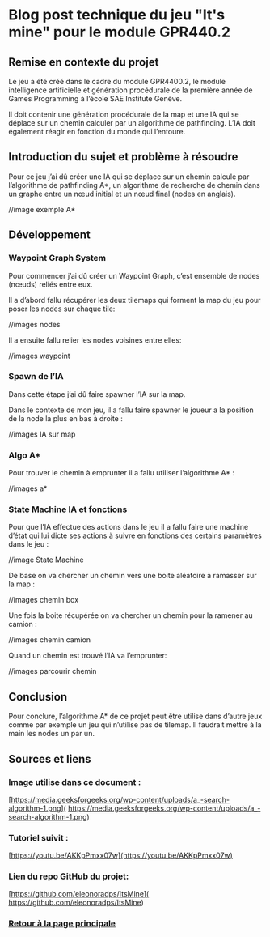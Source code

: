 # Blog post technique du jeu "It's mine" pour le module GPR440.2

## Remise en contexte du projet
Le jeu a été créé dans le cadre du module GPR4400.2, le module intelligence artificielle et génération procédurale de la première année de Games Programming à l’école SAE Institute Genève.

Il doit contenir une génération procédurale de la map et une IA qui se déplace sur un chemin calculer par un algorithme de pathfinding. L’IA doit également réagir en fonction du monde qui l’entoure.
 
## Introduction du sujet et problème à résoudre
Pour ce jeu j’ai dû créer une IA qui se déplace sur un chemin calcule par l’algorithme de pathfinding A*, un algorithme de recherche de chemin dans un graphe entre un nœud initial et un nœud final (nodes en anglais).

//image exemple A*

## Développement
### Waypoint Graph System
Pour commencer j’ai dû créer un Waypoint Graph, c’est ensemble de nodes (nœuds) reliés entre eux.

Il a d’abord fallu récupérer les deux tilemaps qui forment la map du jeu pour poser les nodes sur chaque tile:

//images nodes

Il a ensuite fallu relier les nodes voisines entre elles:

//images waypoint

### Spawn de l’IA
Dans cette étape j’ai dû faire spawner l’IA sur la map.

Dans le contexte de mon jeu, il a fallu faire spawner le joueur a la position de la node la plus en bas à droite :

//images IA sur map

### Algo A*
Pour trouver le chemin à emprunter il a fallu utiliser l’algorithme A* :

//images a*

### State Machine IA et fonctions
Pour que l’IA effectue des actions dans le jeu il a fallu faire une machine d’état qui lui dicte ses actions à suivre en fonctions des certains paramètres dans le jeu :

//image State Machine

De base on va chercher un chemin vers une boite aléatoire à ramasser sur la map :

//images chemin box

Une fois la boite récupérée on va chercher un chemin pour la ramener au camion :

//images chemin camion

Quand un chemin est trouvé l’IA va l’emprunter:

//images parcourir chemin

## Conclusion
 Pour conclure, l’algorithme A* de ce projet peut être utilise dans d’autre jeux comme par exemple un jeu qui n’utilise pas de tilemap. Il faudrait mettre à la main les nodes un par un.

## Sources et liens
### Image utilise dans ce document :
[https://media.geeksforgeeks.org/wp-content/uploads/a_-search-algorithm-1.png]( https://media.geeksforgeeks.org/wp-content/uploads/a_-search-algorithm-1.png)

### Tutoriel suivit :
[https://youtu.be/AKKpPmxx07w](https://youtu.be/AKKpPmxx07w)

### Lien du repo GitHub du projet:
[https://github.com/eleonoradps/ItsMine]( https://github.com/eleonoradps/ItsMine)




### [Retour à la page principale](https://worgaros.github.io/)
